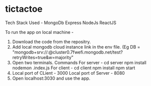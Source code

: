 # tictactoe

Tech Stack Used - 
MongoDb
Express
NodeJs
ReactJS

To run the app on local machine -

1) Download the code from the repositry.
2) Add local mongodb cloud instance link in the env file. (Eg DB = "mongodb+srv://<username>:<username>@cluster0.7fwefi.mongodb.net/test?retryWrites=true&w=majority"
3) Open two terminals.
Commands
  For server - cd server
               npm install
               nodemon .index.js
  For client - cd client
               npm install
               npm start
 4) Local port of CLient - 3000
    Local port of Server - 8080
 5) Open localhost:3030 and use the app.
  
    
